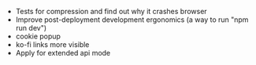 - Tests for compression and find out why it crashes browser
- Improve post-deployment development ergonomics (a way to run "npm run dev")
- cookie popup
- ko-fi links more visible
- Apply for extended api mode